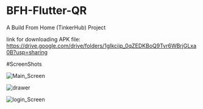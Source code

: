 # BFH-Flutter-QR
A Build From Home (TinkerHub) Project


link for downloading APK file: https://drive.google.com/drive/folders/1gIkciip_0qZEDKBoQ9Tvr6WBrjGLxa0B?usp=sharing

#ScreenShots


![Main_Screen](https://user-images.githubusercontent.com/56249313/119658994-61595080-be4b-11eb-9e62-b0e3fb89d23d.jpg)

![drawer](https://user-images.githubusercontent.com/56249313/119659316-ad0bfa00-be4b-11eb-96f6-2039cc5bdc8d.jpg)

![login_Screen](https://user-images.githubusercontent.com/56249313/119659515-d9277b00-be4b-11eb-95c1-475302ccc166.jpg)
